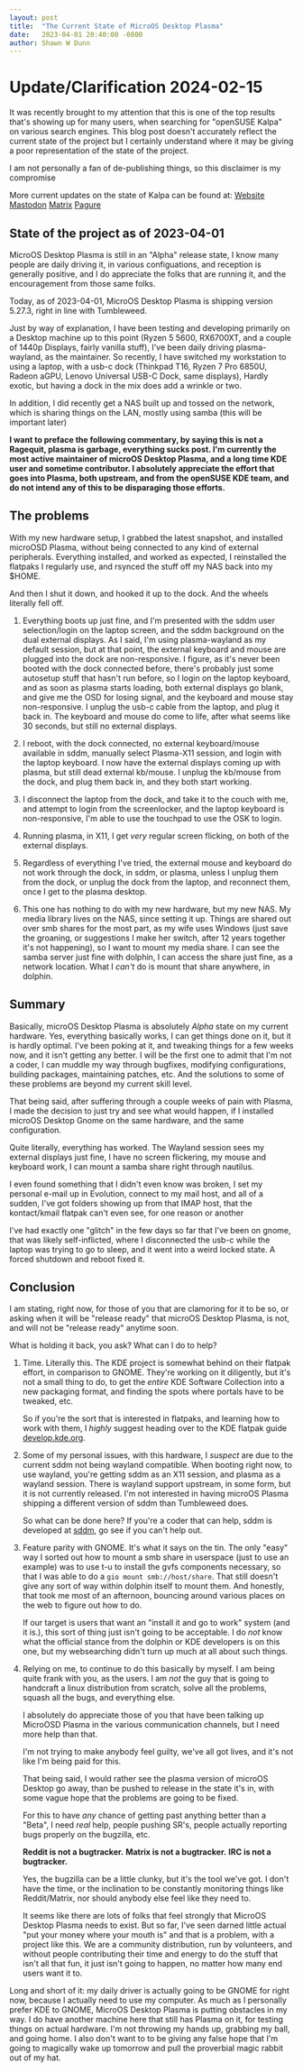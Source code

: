 ```yaml
---
layout: post
title:  "The Current State of MicroOS Desktop Plasma"
date:   2023-04-01 20:40:00 -0800
author: Shawn W Dunn
---
```

# Update/Clarification 2024-02-15
It was recently brought to my attention that this is one of the top results that's
showing up for many users, when searching for "openSUSE Kalpa" on various search
engines. This blog post doesn't accurately reflect the current state of the project
but I certainly understand where it may be giving a poor representation of the state
of the project.

I am not personally a fan of de-publishing things, so this disclaimer is my compromise

More current updates on the state of Kalpa can be found at:
[Website](http://kalpadesktop.org)
[Mastodon](https://fosstodon.org/@kalpa)
[Matrix](https://matrix.to/#/#kalpa:opensuse.org)
[Pagure](https://code.opensuse.org/Kalpa/Development)


## State of the project as of 2023-04-01

MicroOS Desktop Plasma is still in an "Alpha" release state, I know many people
are daily driving it, in various configuations, and reception is generally
positive, and I do appreciate the folks that are running it, and the
encouragement from those same folks.

Today, as of 2023-04-01, MicroOS Desktop Plasma is shipping version 5.27.3,
right in line with Tumbleweed.

Just by way of explanation, I have been testing and developing primarily on
a Desktop machine up to this point (Ryzen 5 5600, RX6700XT, and a couple of
1440p Displays, fairly vanilla stuff), I've been daily driving plasma-wayland,
as the maintainer.   So recently, I have switched my workstation to using a
laptop, with a usb-c dock (Thinkpad T16, Ryzen 7 Pro 6850U, Radeon aGPU, Lenovo
Universal USB-C Dock, same displays), Hardly exotic, but having a dock in the
mix does add a wrinkle or two.

In addition, I did recently get a NAS built up and tossed on the network, which
is sharing things on the LAN, mostly using samba (this will be important later)

**I want to preface the following commentary, by saying this is not a Ragequit,
plasma is garbage, everything sucks post.  I'm currently the most active
maintainer of microOS Desktop Plasma, and a long time KDE user and sometime
contributor.   I absolutely appreciate the effort that goes into Plasma, both
upstream, and from the openSUSE KDE team, and do not intend any of this to be
disparaging those efforts.**

## The problems

With my new hardware setup, I grabbed the latest snapshot, and installed
microOSD Plasma, without being connected to any kind of external peripherals.
Everything installed, and worked as expected, I reinstalled the flatpaks I
regularly use, and rsynced the stuff off my NAS back into my $HOME.

And then I shut it down, and hooked it up to the dock.   And the wheels
literally fell off.

1. Everything boots up just fine, and I'm presented with the sddm user
selection/login on the laptop screen, and the sddm background on the dual
external displays.   As I said, I'm using plasma-wayland as my default session,
but at that point, the external keyboard and mouse are plugged into the dock are
non-responsive.   I figure, as it's never been booted with the dock connected
before, there's probably just some autosetup stuff that hasn't run before, so I
login on the laptop keyboard, and as soon as plasma starts loading, both
external displays go blank, and give me the OSD for losing signal, and the
keyboard and mouse stay non-responsive.  I unplug the usb-c cable from the
laptop, and plug it back in.  The keyboard and mouse do come to life, after what
seems like 30 seconds, but still no external displays.

2. I reboot, with the dock connected, no external keyboard/mouse available in
sddm, manually select Plasma-X11 session, and login with the laptop keyboard.
I now have the external displays coming up with plasma, but still dead external
kb/mouse.  I unplug the kb/mouse from the dock, and plug them back in, and they
both start working.

3. I disconnect the laptop from the dock, and take it to the couch with me, and
attempt to login from the screenlocker, and the laptop keyboard is
non-responsive, I'm able to use the touchpad to use the OSK to login.

4. Running plasma, in X11, I get *very* regular screen flicking, on both of the
external displays.

5. Regardless of everything I've tried, the external mouse and keyboard do not
work through the dock, in sddm, or plasma, unless I unplug them from the dock,
or unplug the dock from the laptop, and reconnect them, once I get to the plasma
desktop.

6. This one has nothing to do with my new hardware, but my new NAS.   My media
library lives on the NAS, since setting it up.  Things are shared out over smb
shares for the most part, as my wife uses Windows (just save the groaning, or
suggestions I make her switch, after 12 years together it's not happening),
so I want to mount my media share.  I can see the samba server just fine
with dolphin, I can access the share just fine, as a network location.  What
I *can't* do is mount that share anywhere, in dolphin.

## Summary

Basically, microOS Desktop Plasma is absolutely *Alpha* state on my current
hardware.   Yes, everything basically works, I can get things done on it, but
it is hardly optimal.   I've been poking at it, and tweaking things for a few
weeks now, and it isn't getting any better.  I will be the first one to admit
that I'm not a coder, I can muddle my way through bugfixes, modifying
configurations, building packages, maintaining patches, etc.   And the solutions
to some of these problems are beyond my current skill level.

That being said, after suffering through a couple weeks of pain with Plasma, I
made the decision to just try and see what would happen, if I installed microOS
Desktop Gnome on the same hardware, and the same configuration.

Quite literally, everything has worked.   The Wayland session sees my external
displays just fine, I have no screen flickering, my mouse and keyboard work, I
can mount a samba share right through nautilus.

I even found something that I didn't even know was broken, I set my personal
e-mail up in Evolution, connect to my mail host, and all of a sudden, I've got
folders showing up from that IMAP host, that the kontact/kmail flatpak can't
even see, for one reason or another

I've had exactly one "glitch" in the few days so far that I've been on gnome,
that was likely self-inflicted, where I disconnected the usb-c while the laptop
was trying to go to sleep, and it went into a weird locked state.   A forced
shutdown and reboot fixed it.

## Conclusion

I am stating, right now, for those of you that are clamoring for it to be so,
or asking when it will be "release ready" that microOS Desktop Plasma, is not,
and will not be "release ready" anytime soon.

What is holding it back, you ask?
What can I do to help?

1. Time.  Literally this.  The KDE project is somewhat behind on their flatpak
   effort, in comparison to GNOME.  They're working on it diligently, but it's
not a small thing to do, to get the *entire* KDE Software Collection into a new
packaging format, and finding the spots where portals have to be tweaked, etc.

   So if you're the sort that is interested in flatpaks, and learning how to
   work with them, I *highly* suggest heading over to the KDE flatpak guide
   [develop.kde.org](https://develop.kde.org/docs/packaging/flatpak).

2. Some of my personal issues, with this hardware, I *suspect* are due to the
   current sddm not being wayland compatible.  When booting right now, to use
wayland, you're getting sddm as an X11 session, and plasma as a wayland session.
There is wayland support upstream, in some form, but it is not currently
released. I'm not interested in having microOS Plasma shipping a different
version of sddm than Tumbleweed does.

   So what can be done here?  If you're a coder that can help, sddm is
   developed at [sddm](https://github.com/sddm/sddm), go see if you can't help
   out.

3. Feature parity with GNOME.   It's what it says on the tin.  The only "easy"
   way I sorted out how to mount a smb share in userspace (just to use an
example) was to use t-u to install the gvfs components necessary, so that I was
able to do a `gio mount smb://host/share`.   That still doesn't give any
sort of way within dolphin itself to mount them.   And honestly, that took
me most of an afternoon, bouncing around various places on the web to figure out
how to do.

   If our target is users that want an "install it and go to work" system (and
   it is.), this sort of thing just isn't going to be acceptable.   I do *not*
   know what the official stance from the dolphin or KDE developers is on this
   one, but my websearching didn't turn up much at all about such things.

4. Relying on me, to continue to do this basically by myself.  I am being quite
   frank with you, as the users.  I am *not* the guy that is going to handcraft
a linux distribution from scratch, solve all the problems, squash all the bugs,
and everything else.

   I absolutely do appreciate those of you that have been talking up MicroOSD
   Plasma in the various communication channels, but I need more help than that.

   I'm not trying to make anybody feel guilty, we've all got lives, and it's
   not like I'm being paid for this.

   That being said, I would rather see the plasma version of microOS Desktop go
   away, than be pushed to release in the state it's in, with some vague hope
   that the problems are going to be fixed.

   For this to have *any* chance of getting past anything better than a "Beta",
   I need *real* help, people pushing SR's, people actually reporting bugs
   properly on the bugzilla, etc.

   **Reddit is not a bugtracker.**
   **Matrix is not a bugtracker.**
   **IRC is not a bugtracker.**

   Yes, the bugzilla can be a little clunky, but it's the tool we've got. I
   don't have the time, or the inclination to be constantly monitoring things
   like Reddit/Matrix, nor should anybody else feel like they need to.

   It seems like there are lots of folks that feel strongly that MicroOS
   Desktop Plasma needs to exist.   But so far, I've seen darned little actual
   "put your money where your mouth is" and that is a problem, with a project
   like this. We are a community distribution, run by volunteers, and without
   people contributing their time and energy to do the stuff that isn't all that
   fun, it just isn't going to happen, no matter how many end users want it to.

Long and short of it: my daily driver is actually going to be GNOME for right
now, because I actually need to use my computer. As much as I personally prefer
KDE to GNOME, MicroOS Desktop Plasma is putting obstacles in my way.   I do have
another machine here that still has Plasma on it, for testing things on actual
hardware. I'm not throwing my hands up, grabbing my ball, and going home. I also
don't want to to be giving any false hope that I'm going to magically wake up
tomorrow and pull the proverbial magic rabbit out of my hat.
